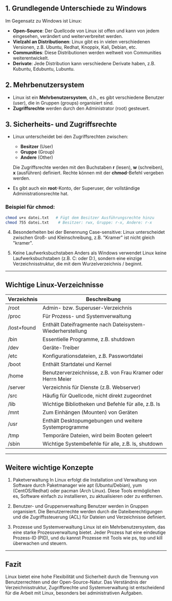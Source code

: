 
## 1. Grundlegende Unterschiede zu Windows
Im Gegensatz zu Windows ist Linux:
- **Open-Source**: Der Quellcode von Linux ist offen und kann von jedem eingesehen, verändert und weiterverbreitet werden.
- **Vielzahl an Distributionen**: Linux gibt es in vielen verschiedenen Versionen, z.B. Ubuntu, Redhat, Knoppix, Kali, Debian, etc.
- **Communities**: Diese Distributionen werden weltweit von Communities weiterentwickelt.
- **Derivate**: Jede Distribution kann verschiedene Derivate haben, z.B. Kubuntu, Edubuntu, Lubuntu.

## 2. Mehrbenutzersystem
- Linux ist ein **Mehrbenutzersystem**, d.h., es gibt verschiedene Benutzer (user), die in Gruppen (groups) organisiert sind.
- **Zugriffsrechte** werden durch den Administrator (root) gesteuert.

## 3. Sicherheits- und Zugriffsrechte
- Linux unterscheidet bei den Zugriffsrechten zwischen:
  - **Besitzer** (User)
  - **Gruppe** (Group)
  - **Andere** (Other)
  
  Die Zugriffsrechte werden mit den Buchstaben **r** (lesen), **w** (schreiben), **x** (ausführen) definiert. Rechte können mit der **chmod**-Befehl vergeben werden.

- Es gibt auch ein **root**-Konto, der Superuser, der vollständige Administrationsrechte hat.

### Beispiel für chmod:
```bash
chmod u+x datei.txt   # Fügt dem Besitzer Ausführungsrechte hinzu
chmod 755 datei.txt    # Besitzer: rwx, Gruppe: r-x, Andere: r-x
```


4. Besonderheiten bei der Benennung
    Case-sensitive: Linux unterscheidet zwischen Groß- und Kleinschreibung, z.B. "Kramer" ist nicht gleich "kramer".

5. Keine Laufwerksbuchstaben
    Anders als Windows verwendet Linux keine Laufwerksbuchstaben (z.B. C: oder D:), sondern eine einzige Verzeichnisstruktur, die mit dem Wurzelverzeichnis / beginnt.

---

## Wichtige Linux-Verzeichnisse

| Verzeichnis   | Beschreibung                                                                 |
|---------------|-----------------------------------------------------------------------------|
| /root         | Admin- bzw. Superuser-Verzeichnis                                            |
| /proc         | Für Prozess- und Systemverwaltung                                            |
| /lost+found   | Enthält Dateifragmente nach Dateisystem-Wiederherstellung                     |
| /bin          | Essentielle Programme, z.B. shutdown                                          |
| /dev          | Geräte-Treiber                                                               |
| /etc          | Konfigurationsdateien, z.B. Passwortdatei                                     |
| /boot         | Enthält Startdatei und Kernel                                                |
| /home         | Benutzerverzeichnisse, z.B. von Frau Kramer oder Herrn Meier                 |
| /server       | Verzeichnis für Dienste (z.B. Webserver)                                     |
| /src          | Häufig für Quellcode, nicht direkt zugeordnet                                |
| /lib          | Wichtige Bibliotheken und Befehle für alle, z.B. ls                         |
| /mnt          | Zum Einhängen (Mounten) von Geräten                                          |
| /usr          | Enthält Desktopumgebungen und weitere Systemprogramme                        |
| /tmp          | Temporäre Dateien, wird beim Booten geleert                                  |
| /sbin         | Wichtige Systembefehle für alle, z.B. ls, shutdown                           |

---

## Weitere wichtige Konzepte
1. Paketverwaltung
In Linux erfolgt die Installation und Verwaltung von Software durch Paketmanager wie apt (Ubuntu/Debian), yum (CentOS/Redhat) oder pacman (Arch Linux). Diese Tools ermöglichen es, Software einfach zu installieren, zu aktualisieren oder zu entfernen.

2. Benutzer- und Gruppenverwaltung
Benutzer werden in Gruppen organisiert. Die Benutzerrechte werden durch die Dateiberechtigungen und die Zugriffssteuerung (ACL) für Dateien und Verzeichnisse definiert.

3. Prozesse und Systemverwaltung
Linux ist ein Mehrbenutzersystem, das eine starke Prozessverwaltung bietet. Jeder Prozess hat eine eindeutige Prozess-ID (PID), und du kannst Prozesse mit Tools wie ps, top und kill überwachen und steuern.

---

## Fazit

Linux bietet eine hohe Flexibilität und Sicherheit durch die Trennung von Benutzerrechten und der Open-Source-Natur. Das Verständnis der Verzeichnisstruktur, Zugriffsrechte und Systemverwaltung ist entscheidend für die Arbeit mit Linux, besonders bei administrativen Aufgaben.
